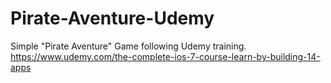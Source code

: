 Pirate-Aventure-Udemy
=====================

Simple "Pirate Aventure" Game following Udemy training.
https://www.udemy.com/the-complete-ios-7-course-learn-by-building-14-apps
